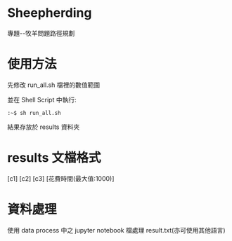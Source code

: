 # Sheepherding

專題--牧羊問題路徑規劃

# 使用方法

先修改 run_all.sh 檔裡的數值範圍

並在 Shell Script 中執行:

```console
:~$ sh run_all.sh
```

結果存放於 results 資料夾

# results 文檔格式

[c1] [c2] [c3] [花費時間(最大值:1000)]

# 資料處理

使用 data process 中之 jupyter notebook 檔處理 result.txt(亦可使用其他語言)
